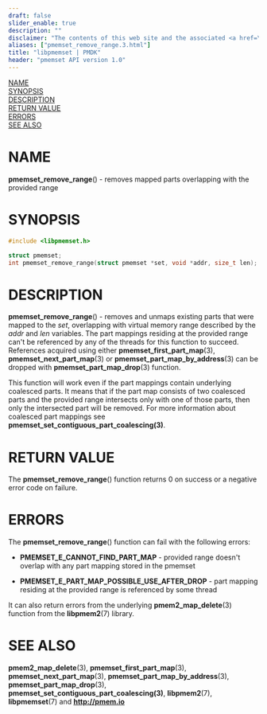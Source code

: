 ```yaml
---
draft: false
slider_enable: true
description: ""
disclaimer: "The contents of this web site and the associated <a href=\"https://github.com/pmem\">GitHub repositories</a> are BSD-licensed open source."
aliases: ["pmemset_remove_range.3.html"]
title: "libpmemset | PMDK"
header: "pmemset API version 1.0"
---
```


[comment]: <> (SPDX-License-Identifier: BSD-3-Clause)
[comment]: <> (Copyright 2021, Intel Corporation)

[comment]: <> (pmemset_remove_range.3 -- man page for libpmemset pmemset_remove_range operation)

[NAME](#name)<br />
[SYNOPSIS](#synopsis)<br />
[DESCRIPTION](#description)<br />
[RETURN VALUE](#return-value)<br />
[ERRORS](#errors)<br />
[SEE ALSO](#see-also)<br />

# NAME #

**pmemset_remove_range**() - removes mapped parts overlapping with the provided range

# SYNOPSIS #

```c
#include <libpmemset.h>

struct pmemset;
int pmemset_remove_range(struct pmemset *set, void *addr, size_t len);
```

# DESCRIPTION #

**pmemset_remove_range**() - removes and unmaps existing parts that were mapped to the *set*,
overlapping with virtual memory range described by the *addr* and *len* variables. The part mappings
residing at the provided range can't be referenced by any of the threads for this function to succeed.
References acquired using either **pmemset_first_part_map**(3), **pmemset_next_part_map**(3) or
**pmemset_part_map_by_address**(3) can be dropped with **pmemset_part_map_drop**(3) function.

This function will work even if the part mappings contain underlying coalesced parts. It means that
if the part map consists of two coalesced parts and the provided range intersects only with one of
those parts, then only the intersected part will be removed. For more information about coalesced part
mappings see **pmemset_set_contiguous_part_coalescing(3)**.

# RETURN VALUE #

The **pmemset_remove_range**() function returns 0 on success or a negative error code on failure.

# ERRORS #

The **pmemset_remove_range**() function can fail with the following errors:

* **PMEMSET_E_CANNOT_FIND_PART_MAP** - provided range doesn't overlap with any part mapping stored
in the pmemset

* **PMEMSET_E_PART_MAP_POSSIBLE_USE_AFTER_DROP** - part mapping residing at the provided range is
referenced by some thread

It can also return errors from the underlying **pmem2_map_delete**(3) function from the **libpmem2**(7) library.

# SEE ALSO #

**pmem2_map_delete**(3), **pmemset_first_part_map**(3),
**pmemset_next_part_map**(3), **pmemset_part_map_by_address**(3),
**pmemset_part_map_drop**(3), **pmemset_set_contiguous_part_coalescing(3)**,
**libpmem2**(7), **libpmemset**(7) and **<http://pmem.io>**
